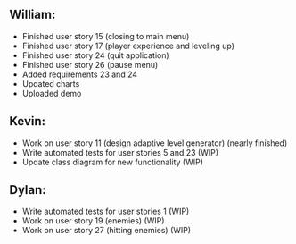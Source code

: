 ## William:
- Finished user story 15 (closing to main menu)
- Finished user story 17 (player experience and leveling up)
- Finished user story 24 (quit application)
- Finished user story 26 (pause menu)
- Added requirements 23 and 24
- Updated charts
- Uploaded demo
## Kevin:
- Work on user story 11 (design adaptive level generator) (nearly finished)
- Write automated tests for user stories 5 and 23 (WIP)
- Update class diagram for new functionality (WIP)
## Dylan:
- Write automated tests for user stories 1 (WIP)
- Work on user story 19 (enemies) (WIP)
- Work on user story 27 (hitting enemies) (WIP)
